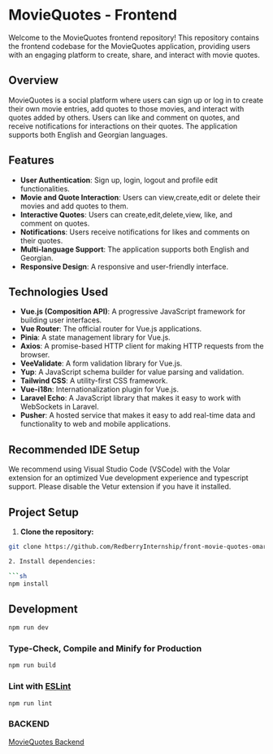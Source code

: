 # MovieQuotes - Frontend

Welcome to the MovieQuotes frontend repository! This repository contains the frontend codebase for the MovieQuotes application, providing users with an engaging platform to create, share, and interact with movie quotes.

## Overview

MovieQuotes is a social platform where users can sign up or log in to create their own movie entries, add quotes to those movies, and interact with quotes added by others. Users can like and comment on quotes, and receive notifications for interactions on their quotes. The application supports both English and Georgian languages.

## Features

- **User Authentication**: Sign up, login, logout and profile edit functionalities.
- **Movie and Quote Interaction**: Users can view,create,edit or delete their movies and add quotes to them.
- **Interactive Quotes**: Users can create,edit,delete,view, like, and comment on quotes.
- **Notifications**: Users receive notifications for likes and comments on their quotes.
- **Multi-language Support**: The application supports both English and Georgian.
- **Responsive Design**: A responsive and user-friendly interface.

## Technologies Used

- **Vue.js (Composition API)**: A progressive JavaScript framework for building user interfaces.
- **Vue Router**: The official router for Vue.js applications.
- **Pinia**: A state management library for Vue.js.
- **Axios**: A promise-based HTTP client for making HTTP requests from the browser.
- **VeeValidate**: A form validation library for Vue.js.
- **Yup**: A JavaScript schema builder for value parsing and validation.
- **Tailwind CSS**: A utility-first CSS framework.
- **Vue-i18n**: Internationalization plugin for Vue.js.
- **Laravel Echo**: A JavaScript library that makes it easy to work with WebSockets in Laravel.
- **Pusher**: A hosted service that makes it easy to add real-time data and functionality to web and mobile applications.

## Recommended IDE Setup

We recommend using Visual Studio Code (VSCode) with the Volar extension for an optimized Vue development experience and typescript support. Please disable the Vetur extension if you have it installed.

## Project Setup

1. **Clone the repository:**

````sh
git clone https://github.com/RedberryInternship/front-movie-quotes-omar-jangavadze

2. Install dependencies:

```sh
npm install
````

## Development

```sh
npm run dev
```

### Type-Check, Compile and Minify for Production

```sh
npm run build
```

### Lint with [ESLint](https://eslint.org/)

```sh
npm run lint
```

### BACKEND

<a href="https://github.com/RedberryInternship/back-movie-quotes-omar-jangavadze">MovieQuotes Backend</a>
